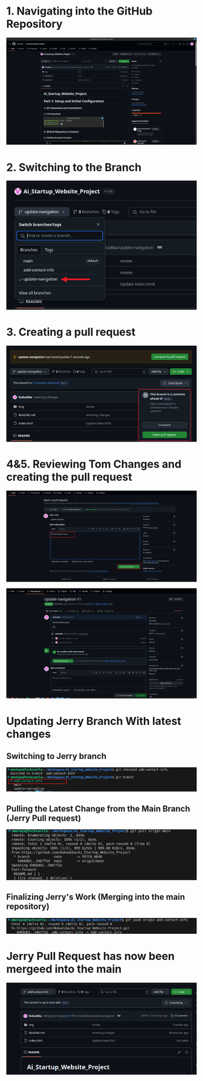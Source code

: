 # 1. Navigating into the GitHub Repository

![](./img/GitHub_repo.png)

# 2. Switching to the Branch 

![](./img/switching_Branch.png)

# 3. Creating a pull request 

![](./img/Opeing_pull.png)

# 4&5. Reviewing Tom Changes and creating the pull request

![](./img/creatig_pull_request.png)

![](./img/Pull_request%20created.png)

# Updating Jerry Branch With latest changes

## Switching to Jerry branch 

![](./img/git_checkout_add_info.png)

## Pulling the Latest Change from the Main Branch (Jerry Pull request)

![](./img/Git_pull_origin.png)

## Finalizing Jerry's Work (Merging into the main repository)

![](./img/Finallizing_Jerry_Work.png)

# Jerry Pull Request has now been mergeed into the main

![](./img/Jerry_merge.png)
